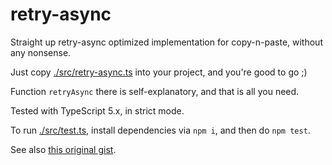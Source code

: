 # retry-async

Straight up retry-async optimized implementation for copy-n-paste, without any nonsense.

Just copy [./src/retry-async.ts](./src/retry-async.ts) into your project, and you're good to go ;)

Function `retryAsync` there is self-explanatory, and that is all you need.

Tested with TypeScript 5.x, in strict mode.

To run [./src/test.ts](./src/test.ts), install dependencies via `npm i`, and then do `npm test`.

See also [this original gist](https://gist.github.com/vitaly-t/6e3d285854d882b1618c7e435df164c4).
